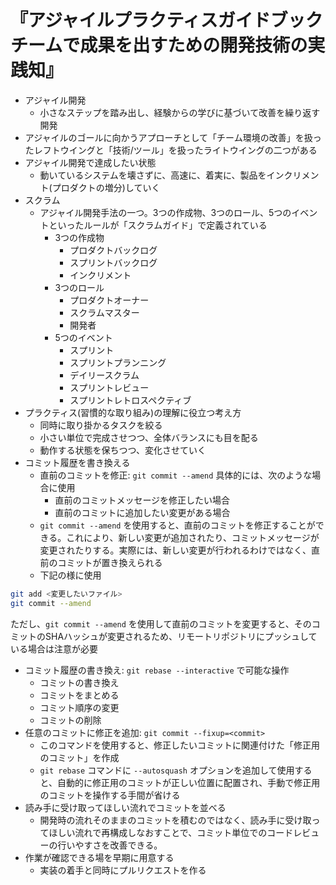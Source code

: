 # 『アジャイルプラクティスガイドブック チームで成果を出すための開発技術の実践知』
- アジャイル開発
    - 小さなステップを踏み出し、経験からの学びに基づいて改善を繰り返す開発
- アジャイルのゴールに向かうアプローチとして「チーム環境の改善」を扱ったレフトウイングと「技術/ツール」を扱ったライトウイングの二つがある
- アジャイル開発で達成したい状態
    - 動いているシステムを壊さずに、高速に、着実に、製品をインクリメント(プロダクトの増分)していく
- スクラム
    - アジャイル開発手法の一つ。3つの作成物、3つのロール、5つのイベントといったルールが「スクラムガイド」で定義されている
        - 3つの作成物
            - プロダクトバックログ
            - スプリントバックログ
            - インクリメント
        - 3つのロール
            - プロダクトオーナー
            - スクラムマスター
            - 開発者
        - 5つのイベント
            - スプリント
            - スプリントプランニング
            - デイリースクラム
            - スプリントレビュー
            - スプリントレトロスペクティブ
- プラクティス(習慣的な取り組み)の理解に役立つ考え方
    - 同時に取り掛かるタスクを絞る
    - 小さい単位で完成させつつ、全体バランスにも目を配る
    - 動作する状態を保ちつつ、変化させていく
- コミット履歴を書き換える
    - 直前のコミットを修正: `git commit --amend` 具体的には、次のような場合に使用
        - 直前のコミットメッセージを修正したい場合
        - 直前のコミットに追加したい変更がある場合
    - `git commit --amend` を使用すると、直前のコミットを修正することができる。これにより、新しい変更が追加されたり、コミットメッセージが変更されたりする。実際には、新しい変更が行われるわけではなく、直前のコミットが置き換えられる
    - 下記の様に使用
```bash
git add <変更したいファイル>
git commit --amend
```
ただし、`git commit --amend` を使用して直前のコミットを変更すると、そのコミットのSHAハッシュが変更されるため、リモートリポジトリにプッシュしている場合は注意が必要
- コミット履歴の書き換え: `git rebase --interactive` で可能な操作
    - コミットの書き換え
    - コミットをまとめる
    - コミット順序の変更
    - コミットの削除
- 任意のコミットに修正を追加: `git commit --fixup=<commit>`
    - このコマンドを使用すると、修正したいコミットに関連付けた「修正用のコミット」を作成
    - `git rebase` コマンドに `--autosquash` オプションを追加して使用すると、自動的に修正用のコミットが正しい位置に配置され、手動で修正用のコミットを操作する手間が省ける
- 読み手に受け取ってほしい流れでコミットを並べる
    - 開発時の流れそのままのコミットを積むのではなく、読み手に受け取ってほしい流れで再構成しなおすことで、コミット単位でのコードレビューの行いやすさを改善できる。
- 作業が確認できる場を早期に用意する
    - 実装の着手と同時にプルリクエストを作る
